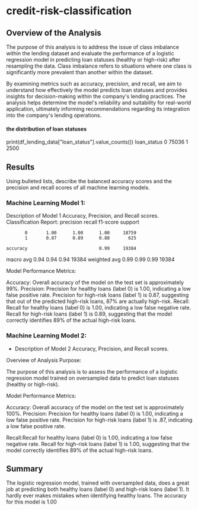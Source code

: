 # credit-risk-classification

## Overview of the Analysis

The purpose of this analysis is to address the issue of class imbalance within the lending dataset and evaluate the performance of a logistic regression model in predicting loan statuses (healthy or high-risk) after resampling the data. Class imbalance refers to situations where one class is significantly more prevalent than another within the dataset.

By examining metrics such as accuracy, precision, and recall, we aim to understand how effectively the model predicts loan statuses and provides insights for decision-making within the company's lending practices. The analysis helps determine the model's reliability and suitability for real-world application, ultimately informing recommendations regarding its integration into the company's lending operations.

#### the distribution of loan statuses
print(df_lending_data["loan_status"].value_counts())
loan_status
0    75036
1     2500


## Results

Using bulleted lists, describe the balanced accuracy scores and the precision and recall scores of all machine learning models.

### Machine Learning Model 1:
Description of Model 1 Accuracy, Precision, and Recall scores.
Classification Report:
              precision    recall  f1-score   support

           0       1.00      1.00      1.00     18759
           1       0.87      0.89      0.88       625

    accuracy                           0.99     19384
   macro avg       0.94      0.94      0.94     19384
weighted avg       0.99      0.99      0.99     19384


Model Performance Metrics:

Accuracy: Overall accuracy of the model on the test set is approximately 99%.
Precision: Precision for healthy loans (label 0) is 1.00, indicating a low false positive rate.
Precision for high-risk loans (label 1) is 0.87, suggesting that out of the predicted high-risk loans, 87% are actually high-risk.
Recall: Recall for healthy loans (label 0) is 1.00, indicating a low false negative rate.
Recall for high-risk loans (label 1) is 0.89, suggesting that the model correctly identifies 89% of the actual high-risk loans.

### Machine Learning Model 2:
  * Description of Model 2 Accuracy, Precision, and Recall scores.
  
Overview of Analysis Purpose:

The purpose of this analysis is to assess the performance of a logistic regression model trained on oversampled data to predict loan statuses (healthy or high-risk).

Model Performance Metrics:

Accuracy: Overall accuracy of the model on the test set is approximately 100%.
Precision:
Precision for healthy loans (label 0) is 1.00, indicating a low false positive rate.
Precision for high-risk loans (label 1) is .87, indicating a low false positive rate.

Recall:Recall for healthy loans (label 0) is 1.00, indicating a low false negative rate.
Recall for high-risk loans (label 1) is 1.00, suggesting that the model correctly identifies 89% of the actual high-risk loans.


## Summary

The logistic regression model, trained with oversampled data, does a great job at predicting both healthy loans (label 0) and high-risk loans (label 1). It hardly ever makes mistakes when identifying healthy loans. The accuracy for this model is 1.00
